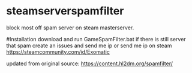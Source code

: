 # steamserverspamfilter
block most off spam server on steam masterserver.

#Installation
download and run GameSpamFilter.bat
if there is still server that spam create an issues  and send me ip or send me ip on steam https://steamcommunity.com/id/Exomatic

updated from original source: https://content.hl2dm.org/spamfilter/
